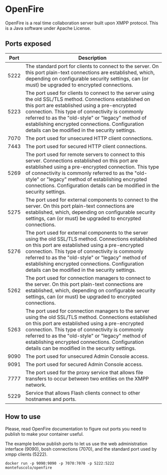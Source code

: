 # OpenFire

OpenFire is a real time collaboration server built upon
XMPP protocol. This is a Java software under Apache License.


## Ports exposed

| Port | Description                                                                                                                                                                                                                                                                                                                                                             |
|------|-------------------------------------------------------------------------------------------------------------------------------------------------------------------------------------------------------------------------------------------------------------------------------------------------------------------------------------------------------------------------|
| 5222 | The standard port for clients to connect to the server. On this port plain-text connections are established, which, depending on configurable security settings, can (or must) be upgraded to encrypted connections.                                                                                                                                                    |
| 5223 | The port used for clients to connect to the server using the old SSL/TLS method. Connections established on this port are established using a pre-encrypted connection. This type of connectivity is commonly referred to as the "old-style" or "legacy" method of establishing encrypted connections. Configuration details can be modified in the security settings.  |
| 7070 | The port used for unsecured HTTP client connections.                                                                                                                                                                                                                                                                                                                    |
| 7443 | The port used for secured HTTP client connections.                                                                                                                                                                                                                                                                                                                      |
| 5269 | The port used for remote servers to connect to this server. Connections established on this port are established using a pre-encrypted connection. This type of connectivity is commonly referred to as the "old-style" or "legacy" method of establishing encrypted connections. Configuration details can be modified in the security settings.                       |
| 5275 | The port used for external components to connect to the server. On this port plain-text connections are established, which, depending on configurable security settings, can (or must) be upgraded to encrypted connections.                                                                                                                                            |
| 5276 | The port used for external components to the server using the old SSL/TLS method. Connections established on this port are established using a pre-encrypted connection. This type of connectivity is commonly referred to as the "old-style" or "legacy" method of establishing encrypted connections. Configuration details can be modified in the security settings. |
| 5262 | The port used for connection managers to connect to the server. On this port plain-text connections are established, which, depending on configurable security settings, can (or must) be upgraded to encrypted connections.                                                                                                                                            |
| 5263 | The port used for connection managers to the server using the old SSL/TLS method. Connections established on this port are established using a pre-encrypted connection. This type of connectivity is commonly referred to as the "old-style" or "legacy" method of establishing encrypted connections. Configuration details can be modified in the security settings. |
| 9090 | The port used for unsecured Admin Console access.                                                                                                                                                                                                                                                                                                                       |
| 9091 | The port used for secured Admin Console access.                                                                                                                                                                                                                                                                                                                         |
| 7777 | The port used for the proxy service that allows file transfers to occur between two entities on the XMPP network.                                                                                                                                                                                                                                                       |
| 5229 | Service that allows Flash clients connect to other hostnames and ports.                                                                                                                                                                                                                                                                                                 |


## How to use

Please, read OpenFire documentation to figure out ports
you need to publish to make your container useful.

The example below publish ports to let us use the web
administration interface (9090), bosh connections (7070),
and the standard port used by xmpp clients (5222).


```
docker run -p 9090:9090 -p 7070:7070 -p 5222:5222 montefuscolo/openfire
```

